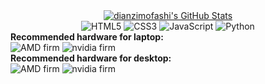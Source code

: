 
<div align="center">
  <a href="https://github.com/dianzimofashi">
    <img src="https://github-readme-stats.zohan.tech/api?username=dianzimofashi&show_icons=true&hide=contribs,prs&include_all_commits=true&bg_color=30,fcb590,e46454&title_color=fff&text_color=fff&icon_color=fff" alt="dianzimofashi's GitHub Stats" />
  </a>
</div>
<div align="center">
  <img src="https://img.shields.io/badge/HTML5-E34F26.svg?logo=html5&logoColor=white" alt="HTML5">
  <img src="https://img.shields.io/badge/CSS3-1572B6.svg?logo=css3&logoColor=white" alt="CSS3">
  <img src="https://img.shields.io/badge/JavaScript-323330.svg?logo=javascript&logoColor=F7DF1E" alt="JavaScript">
  <img src="https://img.shields.io/badge/Python-14354C.svg?logo=python&logoColor=blue" alt="Python">
</div>


<div align="left">
	<div>
		<div>
	     		<b>Recommended hardware for laptop:</b>
		</div>
		<img src="https://img.shields.io/badge/AMD-Ryzen7 5800H-ED1C24.svg?logo=amd&logoColor=red" alt="AMD firm">
		<img src="https://img.shields.io/badge/NVIDIA-RTX3050Laptop-76B900.svg?logo=nvidia&logoColor=green" alt="nvidia firm">
	</div>
	<div>
		<div>
 	    		<b>Recommended hardware for desktop:</b>
		</div>
		<img src="https://img.shields.io/badge/AMD-Ryzen7 9700X-ED1C24.svg?logo=amd&logoColor=red" alt="AMD firm">
 		<img src="https://img.shields.io/badge/NVIDIA-TITAN V-76B900.svg?logo=nvidia&logoColor=green" alt="nvidia firm">	
	</div>
	
</div>
